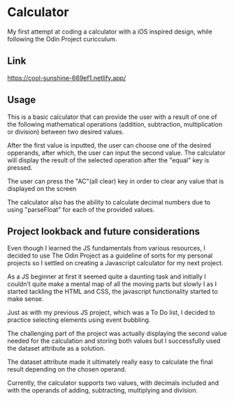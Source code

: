 # Calculator

My first attempt at coding a calculator with a iOS inspired design, while following the Odin Project curicculum.

## Link

https://cool-sunshine-669ef1.netlify.app/

## Usage

This is a basic calculator that can provide the user with a result of one of the following mathematical operations (addition, subtraction, multiplication or division) between two desired values. 

After the first value is inputted, the user can choose one of the desired opperands, after which, the user can input the second value. The calculator will display the result of the selected operation after the "equal" key is pressed. 

The user can press the "AC"(all clear) key in order to clear any value that is displayed on the screen

The calculator also has the ability to calculate decimal numbers due to using "parseFloat" for each of the provided values.

## Project lookback and future considerations 

Even though I learned the JS fundamentals from various resources, I decided to use The Odin Project as a guideline of sorts for my personal projects so I settled on creating a Javascript calculator for my next project.

As a JS beginner at first it seemed quite a daunting task and initially I couldn’t quite make a mental map of all the moving parts but slowly I as I started tackling the HTML and CSS, the javascript functionality started to make sense.

Just as with my previous JS project, which was a To Do list, I decided to practice selecting elements using event bubbling. 

The challenging part of the project was actually displaying the second value needed for the calculation and storing both values but I successfully used the dataset attribute as a solution. 

The dataset attribute made it ultimately really easy to calculate the final result depending on the chosen operand. 

Currently, the calculator supports two values, with decimals included and with the operands of adding, subtracting, multiplying and division. 
